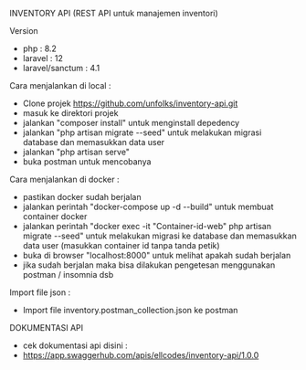 INVENTORY API
(REST API untuk manajemen inventori)

Version
- php : 8.2
- laravel : 12
- laravel/sanctum : 4.1

Cara menjalankan di local :
- Clone projek https://github.com/unfolks/inventory-api.git
- masuk ke direktori projek
- jalankan "composer install" untuk menginstall depedency
- jalankan "php artisan migrate --seed" untuk melakukan migrasi database dan memasukkan data user
- jalankan "php artisan serve"
- buka postman untuk mencobanya

Cara menjalankan di docker :
- pastikan docker sudah berjalan
- jalankan perintah "docker-compose up -d --build" untuk membuat container docker
- jalankan perintah "docker exec -it "Container-id-web" php artisan migrate --seed" untuk melakukan migrasi ke database dan memasukkan data user (masukkan container id tanpa tanda petik)
- buka di browser "localhost:8000" untuk melihat apakah sudah berjalan
- jika sudah berjalan maka bisa dilakukan pengetesan menggunakan postman / insomnia dsb

Import file json : 
- Import file inventory.postman_collection.json ke postman

DOKUMENTASI API
- cek dokumentasi api disini :
- https://app.swaggerhub.com/apis/ellcodes/inventory-api/1.0.0
